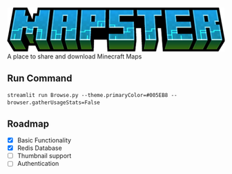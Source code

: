 ![Mapster Logo](mapster_logo.png)
A place to share and download Minecraft Maps

## Run Command

`streamlit run Browse.py --theme.primaryColor=#005EB8 --browser.gatherUsageStats=False`


## Roadmap

- [x] Basic Functionality
- [x] Redis Database
- [ ] Thumbnail support
- [ ] Authentication
